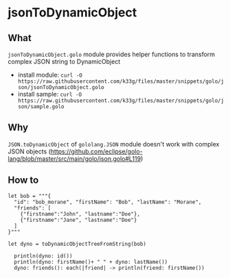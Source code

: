 # jsonToDynamicObject

## What

`jsonToDynamicObject.golo` module provides helper functions to transform complex JSON string to DynamicObject
- install module: `curl -O https://raw.githubusercontent.com/k33g/files/master/snippets/golo/json/jsonToDynamicObject.golo`
- install sample: `curl -O https://raw.githubusercontent.com/k33g/files/master/snippets/golo/json/sample.golo`

## Why

`JSON.toDynamicObject` of `gololang.JSON` module doesn't work with complex JSON objects (https://github.com/eclipse/golo-lang/blob/master/src/main/golo/json.golo#L119)

## How to

```golo
let bob = """{
  "id": "bob_morane", "firstName": "Bob", "lastName": "Morane",
  "friends": [
    {"firstname":"John", "lastname":"Doe"},
    {"firstname":"Jane", "lastname":"Doe"}
  ]
}"""

let dyno = toDynamicObjectTreeFromString(bob)

  println(dyno: id())
  println(dyno: firstName()+ " " + dyno: lastName())
  dyno: friends(): each(|friend| -> println(friend: firstName())
```


